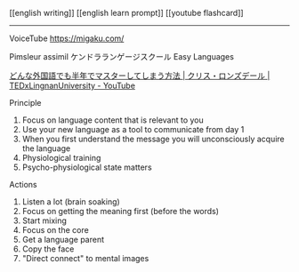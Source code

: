 
[[english writing]]
[[english learn prompt]]
[[youtube flashcard]]

---

VoiceTube
https://migaku.com/



Pimsleur
assimil
ケンドラランゲージスクール
Easy Languages

[どんな外国語でも半年でマスターしてしまう方法 | クリス・ロンズデール | TEDxLingnanUniversity - YouTube](https://www.youtube.com/watch?v=d0yGdNEWdn0)


Principle
1. Focus on language content that is relevant to you
2. Use your new language as a tool to communicate from day 1
3. When you first understand the message you will unconsciously acquire the language
4. Physiological training
5. Psycho-physiological state matters

Actions
1. Listen a lot (brain soaking)
2. Focus on getting the meaning first (before the words)
3. Start mixing
4. Focus on the core
5. Get a language parent
6. Copy the face
7. "Direct connect" to mental images